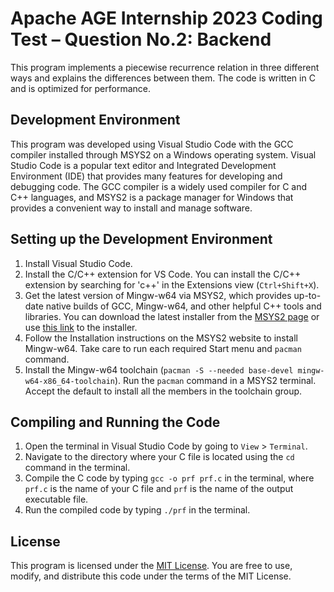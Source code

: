 # Apache AGE Internship 2023 Coding Test – Question No.2: Backend

This program implements a piecewise recurrence relation in three different ways and explains the differences between them. The code is written in C and is optimized for performance.

## Development Environment

This program was developed using Visual Studio Code with the GCC compiler installed through MSYS2 on a Windows operating system. Visual Studio Code is a popular text editor and Integrated Development Environment (IDE) that provides many features for developing and debugging code. The GCC compiler is a widely used compiler for C and C++ languages, and MSYS2 is a package manager for Windows that provides a convenient way to install and manage software.

## Setting up the Development Environment

1. Install Visual Studio Code.
2. Install the C/C++ extension for VS Code. You can install the C/C++ extension by searching for 'c++' in the Extensions view (`Ctrl+Shift+X`).
3. Get the latest version of Mingw-w64 via MSYS2, which provides up-to-date native builds of GCC, Mingw-w64, and other helpful C++ tools and libraries. You can download the latest installer from the [MSYS2 page](https://www.msys2.org/) or use [this link](http://repo.msys2.org/distrib/x86_64/msys2-x86_64-20210604.exe) to the installer.
4. Follow the Installation instructions on the MSYS2 website to install Mingw-w64. Take care to run each required Start menu and `pacman` command.
5. Install the Mingw-w64 toolchain (`pacman -S --needed base-devel mingw-w64-x86_64-toolchain`). Run the `pacman` command in a MSYS2 terminal. Accept the default to install all the members in the toolchain group.

## Compiling and Running the Code

1. Open the terminal in Visual Studio Code by going to `View` > `Terminal`.
2. Navigate to the directory where your C file is located using the `cd` command in the terminal.
3. Compile the C code by typing `gcc -o prf prf.c` in the terminal, where `prf.c` is the name of your C file and `prf` is the name of the output executable file.
4. Run the compiled code by typing `./prf` in the terminal.

## License

This program is licensed under the [MIT License](https://opensource.org/licenses/MIT). You are free to use, modify, and distribute this code under the terms of the MIT License.